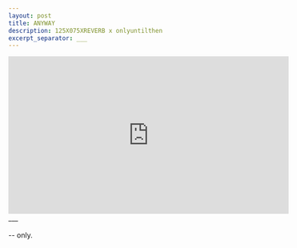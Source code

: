 ```yaml
---
layout: post
title: ANYWAY
description: 125X075XREVERB x onlyuntilthen
excerpt_separator: ___
---
```

  <div class="video-container">
  <iframe width="560" height="315" src="https://www.youtube.com/embed/FS9FgoiJLM4?rel=0&amp;showinfo=0" frameborder="0" allowfullscreen></iframe>
  </div>
  ___
  <br/>
  <br/>
  -- only.
